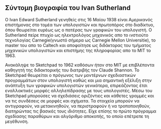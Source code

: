 ## Σύντομη βιογραφία του Ivan Sutherland

Ο Ivan Edward Sutherland γενηθείς στις 16 Μαίου 1938 είναι Αμερικανός επιστήμονας στο τομέα των υπολογιστών και πρωτοπόρος στο διαδίκτυο, όπου θεωρείται ευρέως ως ο πατέρας των γραφικών του υπολογιστή. Ο Sutherland πείρε πτυχίο ως ηλεκτρολόγος μηχανικός απο το ινστιούτο τεχνολογίας Carnegie(γνωστό σήμερα ως Carnegie Mellon Universitie), το master του απο το Caltech και αποφοίτησε ως διδάκτορας του τμήματος μηχανικών υπολογιστών και επιστήμης της πληροφορίας απο το MIT το 1963.

Ανακάληψε το Sketchpad το 1962 καθόσων ήταν στο MIT με επιβλέποντα καθηγητή της διδακτορικής του διατριβής τον  Claude Shannon. Το Sketchpad θεωρείται ο πρόγωνος των μοντέρνων σχεδιαστικών προγραμμάτων στον υπολογιστή καθώς και μια σημαντική εξέλιξη στην ανάπτυξη των γραφικών υπολογιστών γενικότερα, επιρεάζοντας έτσι εναλλακτικές μορφές αλληλεπίδρασης με τους υπολογιστές. Μέσω του Sketchpad μπορούσες να σχεδιάσεις οριζόντιες και κάθετες γραμμές και να τις συνδέσεις σε μορφές και σχήματα. Τα στοιχεία μπορούν να αντιγραφούν, να μετακινηθούν, να περιστραφούν ή να τροποποιηθούν, διατηρώντας τις βασικές τους ιδιότητες. Είχε επίσης το πρώτο πρόγραμμα σχεδίασης παραθύρων και αλγόριθμο αποκοπής, το οποίο επέτρεπε τη μεγέθυνση.
